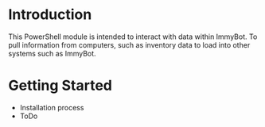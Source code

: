 # Introduction 
This PowerShell module is intended to interact with data within ImmyBot. To pull information from computers, such as inventory data to load into other systems such as ImmyBot.

# Getting Started
- Installation process
- ToDo